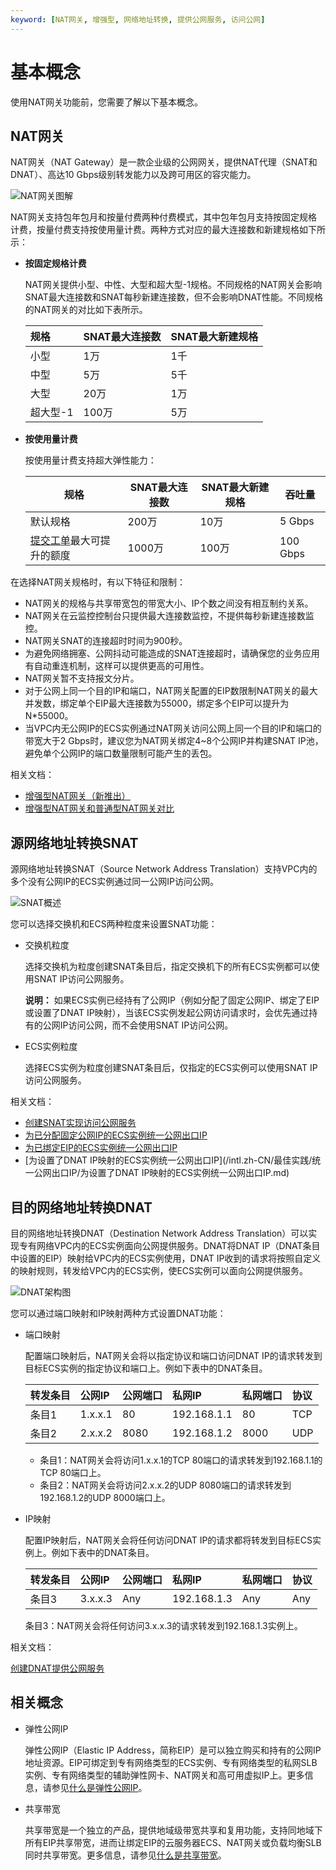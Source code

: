 ```yaml
---
keyword: [NAT网关, 增强型, 网络地址转换, 提供公网服务, 访问公网]
---
```


# 基本概念

使用NAT网关功能前，您需要了解以下基本概念。

## NAT网关

NAT网关（NAT Gateway）是一款企业级的公网网关，提供NAT代理（SNAT和DNAT）、高达10 Gbps级别转发能力以及跨可用区的容灾能力。

![NAT网关图解](https://static-aliyun-doc.oss-accelerate.aliyuncs.com/assets/img/zh-CN/1283214061/p4440.png)

NAT网关支持包年包月和按量付费两种付费模式，其中包年包月支持按固定规格计费，按量付费支持按使用量计费。两种方式对应的最大连接数和新建规格如下所示：

-   **按固定规格计费**

    NAT网关提供小型、中性、大型和超大型-1规格。不同规格的NAT网关会影响SNAT最大连接数和SNAT每秒新建连接数，但不会影响DNAT性能。不同规格的NAT网关的对比如下表所示。

    |规格|SNAT最大连接数|SNAT最大新建规格|
    |:-|:--------|:---------|
    |小型|1万|1千|
    |中型|5万|5千|
    |大型|20万|1万|
    |超大型-1|100万|5万|

-   **按使用量计费**

    按使用量计费支持超大弹性能力：

    |规格|SNAT最大连接数|SNAT最大新建规格|吞吐量|
    |--|---------|----------|---|
    |默认规格|200万|10万|5 Gbps|
    |[提交工单](https://workorder-intl.console.aliyun.com/#/ticket/createIndex)最大可提升的额度|1000万|100万|100 Gbps|


在选择NAT网关规格时，有以下特征和限制：

-   NAT网关的规格与共享带宽包的带宽大小、IP个数之间没有相互制约关系。
-   NAT网关在云监控控制台只提供最大连接数监控，不提供每秒新建连接数监控。
-   NAT网关SNAT的连接超时时间为900秒。
-   为避免网络拥塞、公网抖动可能造成的SNAT连接超时，请确保您的业务应用有自动重连机制，这样可以提供更高的可用性。
-   NAT网关暂不支持报文分片。
-   对于公网上同一个目的IP和端口，NAT网关配置的EIP数限制NAT网关的最大并发数，绑定单个EIP最大连接数为55000，绑定多个EIP可以提升为N\*55000。
-   当VPC内无公网IP的ECS实例通过NAT网关访问公网上同一个目的IP和端口的带宽大于2 Gbps时，建议您为NAT网关绑定4~8个公网IP并构建SNAT IP池，避免单个公网IP的端口数量限制可能产生的丢包。

相关文档：

-   [增强型NAT网关（新推出）](/intl.zh-CN/网关类型/增强型NAT网关（新推出）.md)
-   [增强型NAT网关和普通型NAT网关对比](/intl.zh-CN/网关类型/增强型NAT网关和普通型NAT网关对比.md)

## 源网络地址转换SNAT

源网络地址转换SNAT（Source Network Address Translation）支持VPC内的多个没有公网IP的ECS实例通过同一公网IP访问公网。

![SNAT概述](https://static-aliyun-doc.oss-accelerate.aliyuncs.com/assets/img/zh-CN/7408214061/p178164.png)

您可以选择交换机和ECS两种粒度来设置SNAT功能：

-   交换机粒度

    选择交换机为粒度创建SNAT条目后，指定交换机下的所有ECS实例都可以使用SNAT IP访问公网服务。

    **说明：** 如果ECS实例已经持有了公网IP（例如分配了固定公网IP、绑定了EIP或设置了DNAT IP映射），当该ECS实例发起公网访问请求时，会优先通过持有的公网IP访问公网，而不会使用SNAT IP访问公网。

-   ECS实例粒度

    选择ECS实例为粒度创建SNAT条目后，仅指定的ECS实例可以使用SNAT IP访问公网服务。


相关文档：

-   [创建SNAT实现访问公网服务](/intl.zh-CN/控制台操作指南/创建SNAT实现访问公网服务.md)
-   [为已分配固定公网IP的ECS实例统一公网出口IP](/intl.zh-CN/最佳实践/统一公网出口IP/为已分配固定公网IP的ECS实例统一公网出口IP.md)
-   [为已绑定EIP的ECS实例统一公网出口IP](/intl.zh-CN/最佳实践/统一公网出口IP/为已绑定EIP的ECS实例统一公网出口IP.md)
-   [为设置了DNAT IP映射的ECS实例统一公网出口IP](/intl.zh-CN/最佳实践/统一公网出口IP/为设置了DNAT IP映射的ECS实例统一公网出口IP.md)

## 目的网络地址转换DNAT

目的网络地址转换DNAT（Destination Network Address Translation）可以实现专有网络VPC内的ECS实例面向公网提供服务。DNAT将DNAT IP（DNAT条目中设置的EIP）映射给VPC内的ECS实例使用，DNAT IP收到的请求将按照自定义的映射规则，转发给VPC内的ECS实例，使ECS实例可以面向公网提供服务。

![DNAT架构图](https://static-aliyun-doc.oss-accelerate.aliyuncs.com/assets/img/zh-CN/8322314061/p178170.png)

您可以通过端口映射和IP映射两种方式设置DNAT功能：

-   端口映射

    配置端口映射后，NAT网关会将以指定协议和端口访问DNAT IP的请求转发到目标ECS实例的指定协议和端口上。例如下表中的DNAT条目。

    |转发条目|公网IP|公网端口|私网IP|私网端口|协议|
    |:---|:---|:---|:---|:---|:-|
    |条目1|1.x.x.1|80|192.168.1.1|80|TCP|
    |条目2|2.x.x.2|8080|192.168.1.2|8000|UDP|

    -   条目1：NAT网关会将访问1.x.x.1的TCP 80端口的请求转发到192.168.1.1的TCP 80端口上。
    -   条目2：NAT网关会将访问2.x.x.2的UDP 8080端口的请求转发到192.168.1.2的UDP 8000端口上。
-   IP映射

    配置IP映射后，NAT网关会将任何访问DNAT IP的请求都将转发到目标ECS实例上。例如下表中的DNAT条目。

    |转发条目|公网IP|公网端口|私网IP|私网端口|协议|
    |:---|:---|:---|:---|:---|:-|
    |条目3|3.x.x.3|Any|192.168.1.3|Any|Any|

    条目3：NAT网关会将任何访问3.x.x.3的请求转发到192.168.1.3实例上。


相关文档：

[创建DNAT提供公网服务](/intl.zh-CN/控制台操作指南/创建DNAT提供公网服务.md)

## 相关概念

-   弹性公网IP

    弹性公网IP（Elastic IP Address，简称EIP）是可以独立购买和持有的公网IP地址资源。EIP可绑定到专有网络类型的ECS实例、专有网络类型的私网SLB实例、专有网络类型的辅助弹性网卡、NAT网关和高可用虚拟IP上。更多信息，请参见[什么是弹性公网IP](/intl.zh-CN/.md)。

-   共享带宽

    共享带宽是一个独立的产品，提供地域级带宽共享和复用功能，支持同地域下所有EIP共享带宽，进而让绑定EIP的云服务器ECS、NAT网关或负载均衡SLB同时共享带宽。更多信息，请参见[什么是共享带宽](/intl.zh-CN/.md)。


